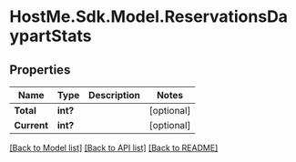 # HostMe.Sdk.Model.ReservationsDaypartStats
## Properties

Name | Type | Description | Notes
------------ | ------------- | ------------- | -------------
**Total** | **int?** |  | [optional] 
**Current** | **int?** |  | [optional] 

[[Back to Model list]](../README.md#documentation-for-models) [[Back to API list]](../README.md#documentation-for-api-endpoints) [[Back to README]](../README.md)

